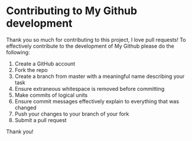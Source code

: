# Contributing to My Github development
Thank you so much for contributing to this project, I love pull requests! To effectively contribute to the development of My Github please do the following:

1) Create a GitHub account
2) Fork the repo
3) Create a branch from master with a meaningful name describing your task
4) Ensure extraneous whitespace is removed before committing
5) Make commits of logical units
6) Ensure commit messages effectively explain to everything that was changed
7) Push your changes to your branch of your fork
8) Submit a pull request

Thank you!
